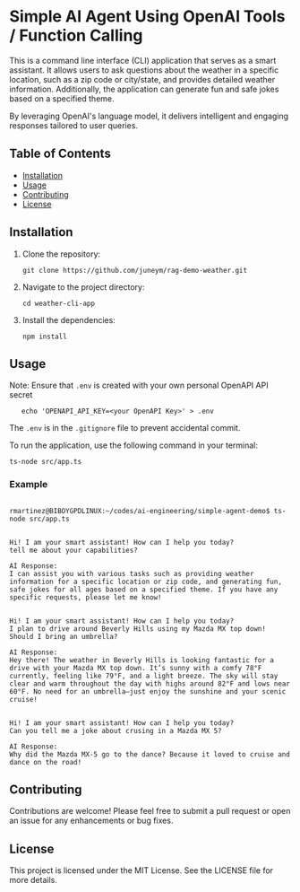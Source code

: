 # Simple AI Agent Using OpenAI Tools / Function Calling

This is a command line interface (CLI) application that serves as a smart assistant. It allows users to ask questions about the weather in a specific location, such as a zip code or city/state, and provides detailed weather information. Additionally, the application can generate fun and safe jokes based on a specified theme. 

By leveraging OpenAI's language model, it delivers intelligent and engaging responses tailored to user queries.

## Table of Contents

- [Installation](#installation)
- [Usage](#usage)
- [Contributing](#contributing)
- [License](#license)

## Installation

1. Clone the repository:
   ```
   git clone https://github.com/juneym/rag-demo-weather.git
   ```

2. Navigate to the project directory:
   ```
   cd weather-cli-app
   ```

3. Install the dependencies:
   ```
   npm install
   ```

## Usage


Note: Ensure that `.env` is created with your own personal OpenAPI API secret

```
   echo 'OPENAPI_API_KEY=<your OpenAPI Key>' > .env
```

The `.env` is in the `.gitignore` file to prevent accidental commit.


To run the application, use the following command in your terminal:

```
ts-node src/app.ts 
```

### Example

```

rmartinez@BIBOYGPDLINUX:~/codes/ai-engineering/simple-agent-demo$ ts-node src/app.ts 


Hi! I am your smart assistant! How can I help you today? 
tell me about your capabilities?

AI Response:
I can assist you with various tasks such as providing weather information for a specific location or zip code, and generating fun, safe jokes for all ages based on a specified theme. If you have any specific requests, please let me know!


Hi! I am your smart assistant! How can I help you today? 
I plan to drive around Beverly Hills using my Mazda MX top down! Should I bring an umbrella?

AI Response:
Hey there! The weather in Beverly Hills is looking fantastic for a drive with your Mazda MX top down. It’s sunny with a comfy 78°F currently, feeling like 79°F, and a light breeze. The sky will stay clear and warm throughout the day with highs around 82°F and lows near 60°F. No need for an umbrella—just enjoy the sunshine and your scenic cruise!


Hi! I am your smart assistant! How can I help you today? 
Can you tell me a joke about crusing in a Mazda MX 5?

AI Response:
Why did the Mazda MX-5 go to the dance? Because it loved to cruise and dance on the road!
```


## Contributing

Contributions are welcome! Please feel free to submit a pull request or open an issue for any enhancements or bug fixes.

## License

This project is licensed under the MIT License. See the LICENSE file for more details.